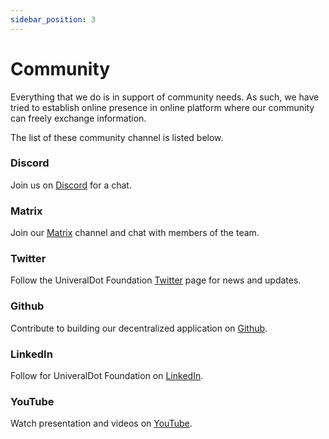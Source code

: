```yaml
---
sidebar_position: 3
---
```


# Community

Everything that we do is in support of community needs. As such, we have tried to establish online presence in online platform where our community can freely exchange information. 

The list of these community channel is listed below.
### Discord

Join us on [Discord](https://discord.gg/Nc9wmYqPcw) for a chat.
### Matrix

Join our [Matrix](https://matrix.to/#/#universaldot:matrix.org) channel and chat with members of the team.

### Twitter

Follow the UniveralDot Foundation [Twitter](https://twitter.com/Universaldot_) page for news and updates.
### Github

Contribute to building our decentralized application on [Github](https://github.com/UniversalDot).
### LinkedIn

Follow for UniveralDot Foundation on [LinkedIn](https://www.linkedin.com/company/universaldot-foundation).

### YouTube

Watch presentation and videos on [YouTube](https://www.youtube.com/channel/UCX8sSzJGQmqqnmOozRspNVQ).
